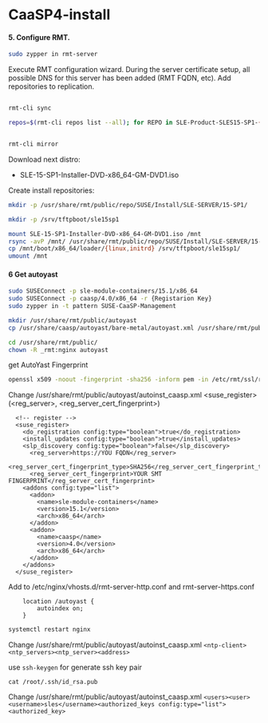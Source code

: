 # CaaSP4-install


#### 5. Configure RMT.
```bash
sudo zypper in rmt-server
```
Execute RMT configuration wizard. During the server certificate setup, all possible DNS for this server has been added (RMT FQDN, etc).
Add repositories to replication.

```bash

rmt-cli sync

repos=$(rmt-cli repos list --all); for REPO in SLE-Product-SLES15-SP1-{Pool,Updates} SLE-Module-Server-Applications15-SP1-{Pool,Updates} SLE-Module-Basesystem15-SP1-{Pool,Updates} SLE-Module-Containers15-SP1-{Pool,Updates} SUSE-CAASP-4.0-{Pool,Updates}; do  rmt-cli repos enable $(echo "$repos" | grep "$REPO for sle-15-x86_64" | sed "s/^|\s\+\([0-9]*\)\s\+|.*/\1/"); done


rmt-cli mirror 
```
Download next distro:
- SLE-15-SP1-Installer-DVD-x86_64-GM-DVD1.iso

Create install repositories:

```bash
mkdir -p /usr/share/rmt/public/repo/SUSE/Install/SLE-SERVER/15-SP1/

mkdir -p /srv/tftpboot/sle15sp1

mount SLE-15-SP1-Installer-DVD-x86_64-GM-DVD1.iso /mnt
rsync -avP /mnt/ /usr/share/rmt/public/repo/SUSE/Install/SLE-SERVER/15-SP1/
cp /mnt/boot/x86_64/loader/{linux,initrd} /srv/tftpboot/sle15sp1/
umount /mnt

```

#### 6 Get autoyast
```bash
sudo SUSEConnect -p sle-module-containers/15.1/x86_64
sudo SUSEConnect -p caasp/4.0/x86_64 -r {Registarion Key}
sudo zypper in -t pattern SUSE-CaaSP-Management
```

```bash
mkdir /usr/share/rmt/public/autoyast
cp /usr/share/caasp/autoyast/bare-metal/autoyast.xml /usr/share/rmt/public/autoyast/autoinst_caasp.xml
```

```bash
cd /usr/share/rmt/public/
chown -R _rmt:nginx autoyast
```
get AutoYast Fingerprint

```bash
openssl x509 -noout -fingerprint -sha256 -inform pem -in /etc/rmt/ssl/rmt-ca.crt
```
Change /usr/share/rmt/public/autoyast/autoinst_caasp.xml <suse_register> (<reg_server>, <reg_server_cert_fingerprint>)
```
  <!-- register -->
  <suse_register>
    <do_registration config:type="boolean">true</do_registration>
    <install_updates config:type="boolean">true</install_updates>
    <slp_discovery config:type="boolean">false</slp_discovery>
      <reg_server>https://YOU FQDN</reg_server>
      <reg_server_cert_fingerprint_type>SHA256</reg_server_cert_fingerprint_type>
      <reg_server_cert_fingerprint>YOUR SMT FINGERPRINT</reg_server_cert_fingerprint>
    <addons config:type="list">
      <addon>
        <name>sle-module-containers</name>
        <version>15.1</version>
        <arch>x86_64</arch>
      </addon>
      <addon>
        <name>caasp</name>
        <version>4.0</version>
        <arch>x86_64</arch>
      </addon>
    </addons>
  </suse_register>
```  
Add to /etc/nginx/vhosts.d/rmt-server-http.conf and rmt-server-https.conf
```
    location /autoyast {
        autoindex on;
    }
```
```bash
systemctl restart nginx
```

Change /usr/share/rmt/public/autoyast/autoinst_caasp.xml `<ntp-client><ntp_servers><ntp_server><address>`

use `ssh-keygen` for generate ssh key pair
```
cat /root/.ssh/id_rsa.pub
```
Change /usr/share/rmt/public/autoyast/autoinst_caasp.xml `<users><user><username>sles</username><authorized_keys config:type="list"> <authorized_key>`

